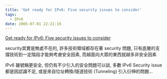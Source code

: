 ```yaml
---
title: 'Get ready for IPv6: Five security issues to consider'
tags:
  - IPv6
date: 2005-07-01 22:21:19
---
```


[Get ready for IPv6: Five security issues to consider](http://searchsecurity.techtarget.com/tip/1,289483,sid14_gci1101218,00.html)

security其實是無處不在的, 許多技術領域都存在著 security 問題,
只有底層的支撐技術到一定階段才能夠考慮安全因素, 而越面向大眾的東西就越多非安全因素

IPv6 雖號稱更安全, 但仍有不少引入的安全問題可以談,
多數 IPv6 Security issue 都是因認識不足, 或是來自位址轉換/隧道技術 (Tunneling) 引入衍伸的問題...